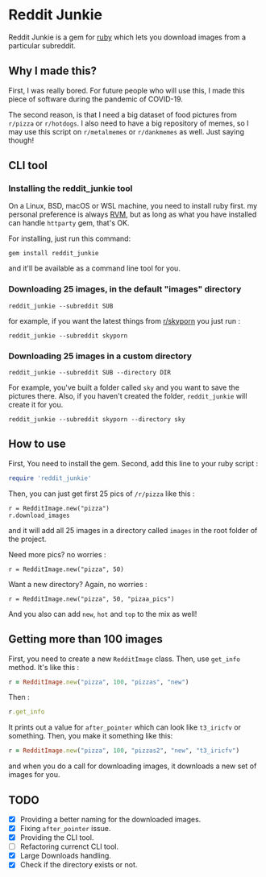 # Reddit Junkie

Reddit Junkie is a gem for [ruby](http://ruby-lang.org/) which lets you download images from a particular subreddit. 

## Why I made this?

First, I was really bored. For future people who will use this, I made this piece of software during the pandemic of COVID-19. 

The second reason, is that I need a big dataset of food pictures from `r/pizza` or `r/hotdogs`. I also need to have a big repository of memes, so I may use this script on `r/metalmemes` or `r/dankmemes` as well. Just saying though!

## CLI tool

### Installing the reddit_junkie tool 

On a Linux, BSD, macOS or WSL machine, you need to install ruby first. my personal preference is always [RVM](http://rvm.io), but as long as what you have installed can handle `httparty` gem, that's OK. 

For installing, just run this command: 

```
gem install reddit_junkie
```

and it'll be available as a command line tool for you.

### Downloading 25 images, in the default "images" directory 

```
reddit_junkie --subreddit SUB
```

for example, if you want the latest things from [r/skyporn](http://reddit.com/r/skyporn) you just run : 

```
reddit_junkie --subreddit skyporn
``` 

### Downloading 25 images in a custom directory 

```
reddit_junkie --subreddit SUB --directory DIR
```

For example, you've built a folder called `sky` and you want to save the pictures there. Also, if you haven't created the folder, `reddit_junkie` will create it for you. 

```
reddit_junkie --subreddit skyporn --directory sky
```

## How to use 

First, You need to install the gem. Second, add this line to your ruby script :

```ruby
require 'reddit_junkie'
``` 

Then, you can just get first 25 pics of `/r/pizza` like this : 

```
r = RedditImage.new("pizza")
r.download_images 
```

and it will add all 25 images in a directory called `images` in the root folder of the project. 

Need more pics? no worries : 

```
r = RedditImage.new("pizza", 50)
``` 

Want a new directory? Again, no worries : 

```
r = RedditImage.new("pizza", 50, "pizaa_pics")
``` 

And you also can add `new`, `hot` and `top` to the mix as well! 

## Getting more than 100 images 

First, you need to create a new `RedditImage` class. Then, use `get_info` method. It's like this : 

```ruby
r = RedditImage.new("pizza", 100, "pizzas", "new")
``` 

Then : 

```ruby 
r.get_info
``` 

It prints out a value for `after_pointer` which can look like `t3_iricfv` or something. Then, you make it something like this:

```ruby
r = RedditImage.new("pizza", 100, "pizzas2", "new", "t3_iricfv")
``` 

and when you do a call for downloading images, it downloads a new set of images for you. 

## TODO 

- [x] Providing a better naming for the downloaded images. 
- [x] Fixing `after_pointer` issue. 
- [x] Providing the CLI tool.
- [ ] Refactoring currenct CLI tool.
- [x] Large Downloads handling. 
- [x] Check if the directory exists or not.
